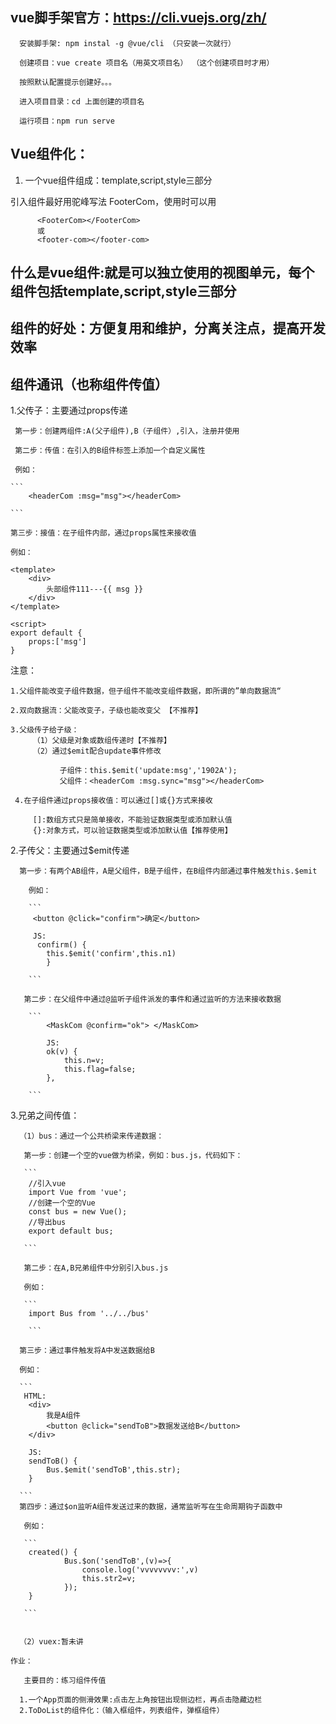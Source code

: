 ## vue脚手架官方：https://cli.vuejs.org/zh/

```
  安装脚手架: npm instal -g @vue/cli （只安装一次就行）

  创建项目：vue create 项目名（用英文项目名） （这个创建项目时才用）

  按照默认配置提示创建好。。。

  进入项目目录：cd 上面创建的项目名

  运行项目：npm run serve 

```

##  Vue组件化：

 1. 一个vue组件组成：template,script,style三部分
  
   引入组件最好用驼峰写法 FooterCom，使用时可以用

```
      <FooterCom></FooterCom>
      或
      <footer-com></footer-com>

```

## 什么是vue组件:就是可以独立使用的视图单元，每个组件包括template,script,style三部分

## 组件的好处：方便复用和维护，分离关注点，提高开发效率

## 组件通讯（也称组件传值）

   1.父传子：主要通过props传递

     第一步：创建两组件:A(父子组件),B（子组件）,引入，注册并使用

     第二步：传值：在引入的B组件标签上添加一个自定义属性

     例如：

    ```
        <headerCom :msg="msg"></headerCom>

    ```

    第三步：接值：在子组件内部，通过props属性来接收值

    例如：

```
<template>
    <div>
        头部组件111---{{ msg }}
    </div>
</template>

<script>
export default {
    props:['msg']
}

```
  
  注意：
     
    1.父组件能改变子组件数据，但子组件不能改变组件数据，即所谓的”单向数据流“

    2.双向数据流：父能改变子，子级也能改变父 【不推荐】

    3.父级传子给子级：
         （1）父级是对象或数组传递时【不推荐】
         （2）通过$emit配合update事件修改
             
               子组件：this.$emit('update:msg','1902A');
               父组件：<headerCom :msg.sync="msg"></headerCom>

     4.在子组件通过props接收值：可以通过[]或{}方式来接收

         []:数组方式只是简单接收，不能验证数据类型或添加默认值
         {}:对象方式，可以验证数据类型或添加默认值【推荐使用】



   2.子传父：主要通过$emit传递

      第一步：有两个AB组件，A是父组件，B是子组件，在B组件内部通过事件触发this.$emit

        例如：

        ```
         <button @click="confirm">确定</button>

         JS:
          confirm() {
            this.$emit('confirm',this.n1) 
            }

        ```

       第二步：在父组件中通过@监听子组件派发的事件和通过监听的方法来接收数据

        ```
            <MaskCom @confirm="ok"> </MaskCom>

            JS:
            ok(v) {
                this.n=v;
                this.flag=false;
            },

        ```
      

   3.兄弟之间传值：

      （1）bus：通过一个公共桥梁来传递数据：

       第一步：创建一个空的vue做为桥梁，例如：bus.js，代码如下：

       ```
        //引入vue
        import Vue from 'vue';
        //创建一个空的Vue
        const bus = new Vue();
        //导出bus
        export default bus;

       ```

       第二步：在A,B兄弟组件中分别引入bus.js

       例如：

       ```
        import Bus from '../../bus'

        ```

      第三步：通过事件触发将A中发送数据给B

      例如：

      ```
       HTML:
        <div>
            我是A组件
            <button @click="sendToB">数据发送给B</button>
        </div>

        JS:
        sendToB() {
            Bus.$emit('sendToB',this.str);
        }

      ```
      第四步：通过$on监听A组件发送过来的数据，通常监听写在生命周期钩子函数中

       例如：

       ```
        created() {
                Bus.$on('sendToB',(v)=>{
                    console.log('vvvvvvvv:',v)
                    this.str2=v;
                });
        }

       ```

       
      （2）vuex:暂未讲

    作业：
       
       主要目的：练习组件传值

      1.一个App页面的侧滑效果:点击左上角按钮出现侧边栏，再点击隐藏边栏
      2.ToDoList的组件化：（输入框组件，列表组件，弹框组件）

   